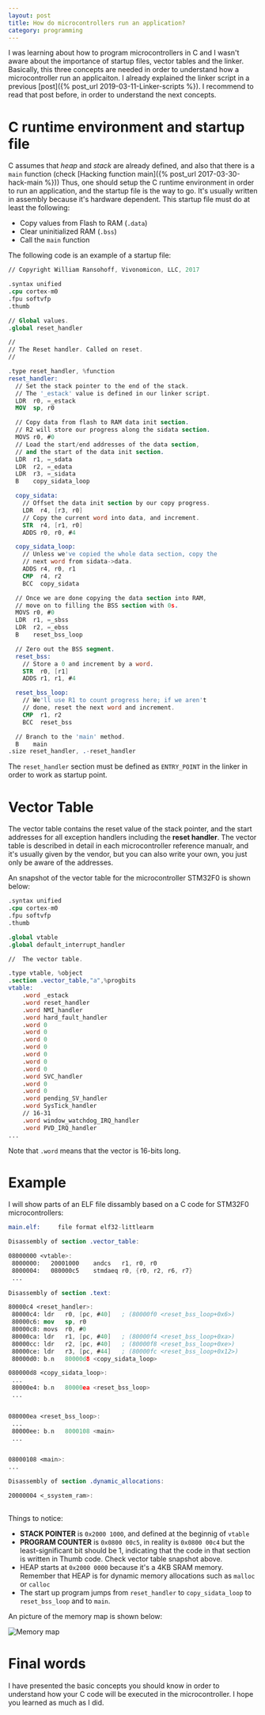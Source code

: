 ```yaml
---
layout: post
title: How do microcontrollers run an application?
category: programming
---
```


I was learning about how to program microcontrollers in C and I wasn't aware about the importance of startup files, vector tables and the linker.
Basically, this three concepts are needed in order to understand how a microcontroller run an applicaiton. 
I already explained the linker script in a previous [post]({% post_url 2019-03-11-Linker-scripts %}). I recommend to read that post before, in order to understand the next concepts.


# C runtime environment and startup file
C assumes that  _heap_ and _stack_ are already defined, and also that there is a `main` function (check [Hacking function main]({% post_url 2017-03-30-hack-main  %})) 
Thus, one should setup the C runtime environment  in order to run an application, and the startup file is the way to go.
It's usually written in assembly because it's hardware dependent.
This startup file must do at least the following: 

- Copy values from Flash to RAM (`.data`)
- Clear uninitialized RAM (`.bss`)
- Call the `main` function

The following code is an example of a startup file:

```nasm
// Copyright William Ransohoff, Vivonomicon, LLC, 2017

.syntax unified
.cpu cortex-m0
.fpu softvfp
.thumb

// Global values.
.global reset_handler

//
// The Reset handler. Called on reset.
//

.type reset_handler, %function
reset_handler:
  // Set the stack pointer to the end of the stack.
  // The '_estack' value is defined in our linker script.
  LDR  r0, =_estack
  MOV  sp, r0

  // Copy data from flash to RAM data init section.
  // R2 will store our progress along the sidata section.
  MOVS r0, #0
  // Load the start/end addresses of the data section,
  // and the start of the data init section.
  LDR  r1, =_sdata
  LDR  r2, =_edata
  LDR  r3, =_sidata
  B    copy_sidata_loop

  copy_sidata:
    // Offset the data init section by our copy progress.
    LDR  r4, [r3, r0]
    // Copy the current word into data, and increment.
    STR  r4, [r1, r0]
    ADDS r0, r0, #4

  copy_sidata_loop:
    // Unless we've copied the whole data section, copy the
    // next word from sidata->data.
    ADDS r4, r0, r1
    CMP  r4, r2
    BCC  copy_sidata

  // Once we are done copying the data section into RAM,
  // move on to filling the BSS section with 0s.
  MOVS r0, #0
  LDR  r1, =_sbss
  LDR  r2, =_ebss
  B    reset_bss_loop

  // Zero out the BSS segment.
  reset_bss:
    // Store a 0 and increment by a word.
    STR  r0, [r1]
    ADDS r1, r1, #4

  reset_bss_loop:
    // We'll use R1 to count progress here; if we aren't
    // done, reset the next word and increment.
    CMP  r1, r2
    BCC  reset_bss

  // Branch to the 'main' method.
  B    main
.size reset_handler, .-reset_handler
```

The `reset_handler` section must be defined as `ENTRY_POINT` in the linker in order to work as startup point.

# Vector Table
The vector table contains the reset value of the stack pointer, and the start addresses  for all exception handlers including the **reset handler**.
The vector table is described in detail in each microcontroller reference manualr, and it's usually given by the vendor, but you can also write your own, you just only be aware of the addresses.

An snapshot of the vector table for the microcontroller STM32F0 is shown below:

```nasm
.syntax unified
.cpu cortex-m0
.fpu softvfp
.thumb

.global vtable
.global default_interrupt_handler

//  The vector table.

.type vtable, %object
.section .vector_table,"a",%progbits
vtable:
    .word _estack
    .word reset_handler
    .word NMI_handler
    .word hard_fault_handler
    .word 0
    .word 0
    .word 0
    .word 0
    .word 0
    .word 0
    .word 0
    .word SVC_handler
    .word 0
    .word 0
    .word pending_SV_handler
    .word SysTick_handler
    // 16-31
    .word window_watchdog_IRQ_handler
    .word PVD_IRQ_handler
...
```

Note that `.word` means that the vector is 16-bits long. 

# Example
I will show parts of an ELF file dissambly  based on a C code for STM32F0 microcontrollers:

```nasm
main.elf:     file format elf32-littlearm

Disassembly of section .vector_table:

08000000 <vtable>:
 8000000:	20001000 	andcs	r1, r0, r0
 8000004:	080000c5 	stmdaeq	r0, {r0, r2, r6, r7}
 ...
 
Disassembly of section .text:

80000c4 <reset_handler>:
 80000c4: ldr	r0, [pc, #40]	; (80000f0 <reset_bss_loop+0x6>)
 80000c6: mov	sp, r0
 80000c8: movs	r0, #0
 80000ca: ldr	r1, [pc, #40]	; (80000f4 <reset_bss_loop+0xa>)
 80000cc: ldr	r2, [pc, #40]	; (80000f8 <reset_bss_loop+0xe>)
 80000ce: ldr	r3, [pc, #44]	; (80000fc <reset_bss_loop+0x12>)
 80000d0: b.n	80000d8 <copy_sidata_loop>

080000d8 <copy_sidata_loop>:
 ...
 80000e4: b.n	80000ea <reset_bss_loop>
 ...


080000ea <reset_bss_loop>:
 ... 
 80000ee: b.n	8000108 <main>
 ...


08000108 <main>:
...

Disassembly of section .dynamic_allocations:

20000004 <_ssystem_ram>:
	
```

Things to notice:
- **STACK POINTER** is `0x2000 1000`, and defined at the beginnig of `vtable`
- **PROGRAM COUNTER** is `0x0800 00c5`, in reality is `0x0800 00c4` but the least-significant bit should be 1, indicating that the code in that section  is written in Thumb code. Check vector table snapshot above.
- HEAP starts at `0x2000 0000` because it's a 4KB SRAM memory. Remember that HEAP is for  dynamic memory allocations  such as `malloc` or `calloc`
- The start up program  jumps from `reset_handler` to `copy_sidata_loop` to `reset_bss_loop` and to `main`. 

An picture of the memory map is shown below:

![Memory map](/images/posts/start_memorymap.png)


# Final words
I have presented the basic concepts you should know in order to understand how your C code will be executed in the microcontroller.
I hope you learned as much as I did. 
